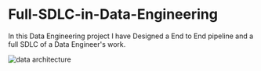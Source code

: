 # Full-SDLC-in-Data-Engineering
In this Data Engineering project I have Designed a End to End pipeline and a full SDLC of a Data Engineer's work.

![data architecture](https://github.com/user-attachments/assets/87823498-9957-4c49-925e-3c45498abb65)
